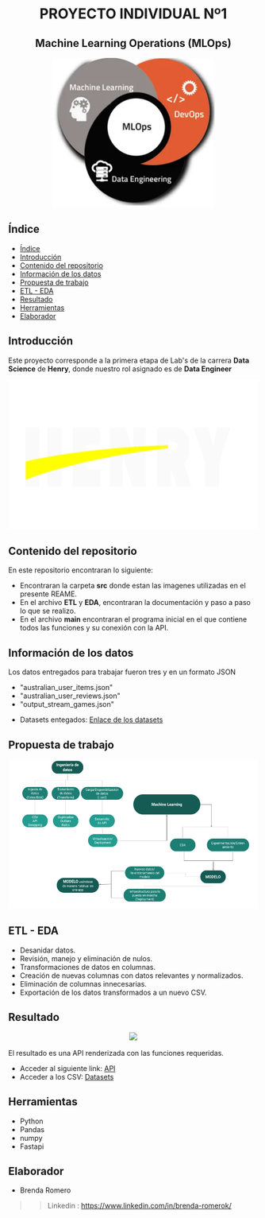 <h1 align=center> <strong>PROYECTO INDIVIDUAL Nº1</strong> </h1>

<h2 align="center">Machine Learning Operations (MLOps)</h2>

<p align="center">
<img src='src\ML-dev-DE.png' height=300>
</p>

## Índice
- [Índice](#índice)
- [Introducción ](#introducción-)
- [Contenido del repositorio ](#contenido-del-repositorio-)
- [Información de los datos ](#información-de-los-datos-)
- [Propuesta de trabajo ](#propuesta-de-trabajo-)
- [ETL - EDA ](#etl---eda-)
- [Resultado ](#resultado-)
- [Herramientas ](#herramientas-)
- [Elaborador ](#elaborador-)


## Introducción <a name="introduccion"></a>
Este proyecto corresponde a la primera etapa de Lab's de la carrera **Data Science** de **Henry**, donde nuestro rol asignado es de **Data Engineer**

<p align="center">
  <img src='src\henry.png' height=300>
</p>

## Contenido del repositorio <a name="contenido"></a>
En este repositorio encontraran lo siguiente:

* Encontraran la carpeta **src** donde estan las imagenes utilizadas en el presente REAME.
* En el archivo **ETL** y **EDA**, encontraran la documentación y paso a paso lo que se realizo.
* En el archivo **main** encontraran el programa inicial en el que contiene todos las funciones y su conexión con la API.


## Información de los datos <a name="informacion"></a>
Los datos entregados para trabajar fueron tres y en un formato JSON
* "australian_user_items.json"
* "australian_user_reviews.json"
* "output_stream_games.json"

- Datasets entegados: [Enlace de los datasets](https://drive.google.com/drive/folders/1Y7QCXQIjiI6eD7Gh7VLCbUlMdZ5cjhvi?usp=drive_link)

## Propuesta de trabajo <a name="propuesta"></a>

<p align="center">
  <img src='src\Procesos.png' height=300>
</p>

## ETL - EDA <a name="etl-eda"></a>

- Desanidar datos.
- Revisión, manejo y eliminación de nulos.
- Transformaciones de datos en columnas.
- Creación de nuevas columnas con datos relevantes y normalizados.
- Eliminación de columnas innecesarias.
- Exportación de los datos transformados a un nuevo CSV.

## Resultado <a name="resultado"></a>

<p align="center">
  <img src='src\API.png' height=300>
</p>

El resultado es una API renderizada con las funciones requeridas.

- Acceder al siguiente link: [API](https://henry-proyect-brendaromero.onrender.com/docs#/)
- Acceder a los CSV: [Datasets](https://drive.google.com/drive/folders/17OU5zaHVhxw3_we40adeBPBZoGR-QoDm?usp=drive_link)

## Herramientas <a name="herramientas"></a>

- Python
- Pandas
- numpy
- Fastapi

## Elaborador <a name="elaborador"></a>

* Brenda Romero

>> Linkedin : https://www.linkedin.com/in/brenda-romerok/